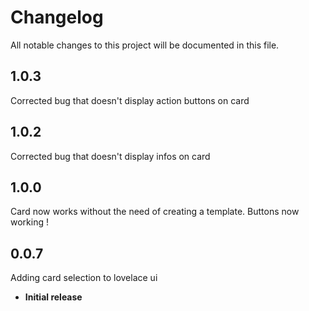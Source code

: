 # Changelog
All notable changes to this project will be documented in this file.

## 1.0.3

Corrected bug that doesn't display action buttons on card

## 1.0.2

Corrected bug that doesn't display infos on card

## 1.0.0

Card now works without the need of creating a template.
Buttons now working !

## 0.0.7

Adding card selection to lovelace ui

- **Initial release**
